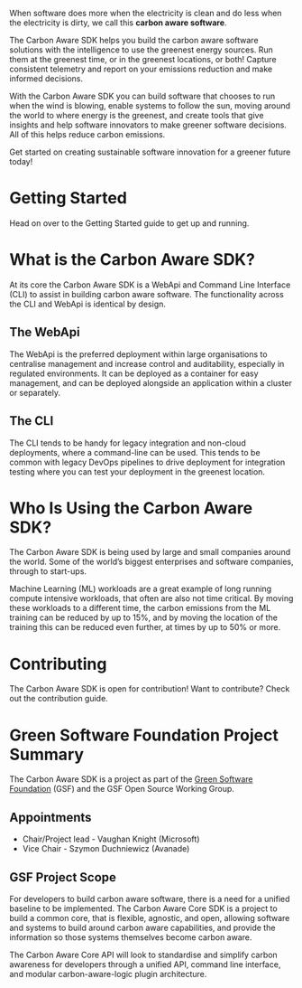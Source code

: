 When software does more when the electricity is clean and do less when the electricity is dirty, we call this **carbon aware software**.

The Carbon Aware SDK helps you build the carbon aware software solutions with the intelligence to use the greenest energy sources. Run them at the greenest time, or in the greenest locations, or both! Capture consistent telemetry and report on your emissions reduction and make informed decisions.

With the Carbon Aware SDK you can build software that chooses to run when the wind is blowing, enable systems to follow the sun, moving around the world to where energy is the greenest, and create tools that give insights and help software innovators to make greener software decisions. All of this helps reduce carbon emissions.

Get started on creating sustainable software innovation for a greener future today!

# Getting Started

Head on over to the Getting Started guide to get up and running.

# What is the Carbon Aware SDK?

At its core the Carbon Aware SDK is a WebApi and Command Line Interface (CLI) to assist in building carbon aware software. The functionality across the CLI and WebApi is identical by design.

## The WebApi

The WebApi is the preferred deployment within large organisations to centralise management and increase control and auditability, especially in regulated environments. It can be deployed as a container for easy management, and can be deployed alongside an application within a cluster or separately.

## The CLI

The CLI tends to be handy for legacy integration and non-cloud deployments, where a command-line can be used. This tends to be common with legacy DevOps pipelines to drive deployment for integration testing where you can test your deployment in the greenest location.

# Who Is Using the Carbon Aware SDK?

The Carbon Aware SDK is being used by large and small companies around the world. Some of the world’s biggest enterprises and software companies, through to start-ups.

Machine Learning (ML) workloads are a great example of long running compute intensive workloads, that often are also not time critical. By moving these workloads to a different time, the carbon emissions from the ML training can be reduced by up to 15%, and by moving the location of the training this can be reduced even further, at times by up to 50% or more.

# Contributing

The Carbon Aware SDK is open for contribution! Want to contribute? Check out the contribution guide.

# Green Software Foundation Project Summary

The Carbon Aware SDK is a project as part of the [Green Software Foundation](https://greensoftware.foundation/) (GSF) and the GSF Open Source Working Group.

## Appointments

-   Chair/Project lead - Vaughan Knight (Microsoft)
-   Vice Chair - Szymon Duchniewicz (Avanade)

## GSF Project Scope

For developers to build carbon aware software, there is a need for a unified baseline to be implemented. The Carbon Aware Core SDK is a project to build a common core, that is flexible, agnostic, and open, allowing software and systems to build around carbon aware capabilities, and provide the information so those systems themselves become carbon aware.

The Carbon Aware Core API will look to standardise and simplify carbon awareness for developers through a unified API, command line interface, and modular carbon-aware-logic plugin architecture.
